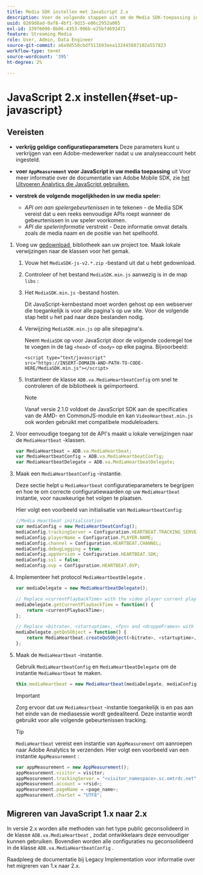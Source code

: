 ```yaml
---
title: Media SDK instellen met JavaScript 2.x
description: Voer de volgende stappen uit om de Media SDK-toepassing in te stellen op JavaScript 2.x.
uuid: 0269d8ad-0af8-4bf1-9d15-e06c2952a005
exl-id: 33976096-8b86-4353-906b-e25bf4693471
feature: Streaming Media
role: User, Admin, Data Engineer
source-git-commit: a6a9d550cbdf511b93eea132445607102a557823
workflow-type: tm+mt
source-wordcount: '395'
ht-degree: 2%

---
```


# JavaScript 2.x instellen{#set-up-javascript}

## Vereisten

* **verkrijg geldige configuratieparameters**
Deze parameters kunt u verkrijgen van een Adobe-medewerker nadat u uw analyseaccount hebt ingesteld.
* **voer `AppMeasurement` voor JavaScript in uw media toepassing** uit
Voor meer informatie over de documentatie van Adobe Mobile SDK, zie [&#x200B; het Uitvoeren Analytics die JavaScript gebruiken.](https://experienceleague.adobe.com/docs/analytics/implementation/js/overview.html?lang=nl-NL)

* **verstrek de volgende mogelijkheden in uw media speler:**

   * *API om aan spelergebeurtenissen* in te tekenen - de Media SDK vereist dat u een reeks eenvoudige APIs roept wanneer de gebeurtenissen in uw speler voorkomen.
   * *API die spelerinformatie* verstrekt - Deze informatie omvat details zoals de media naam en de positie van het spelhoofd.

1. Voeg uw [&#x200B; gedownload &#x200B;](/help/getting-started/download-sdks.md) bibliotheek aan uw project toe. Maak lokale verwijzingen naar de klassen voor het gemak.

   1. Vouw het `MediaSDK-js-v2.*.zip` -bestand uit dat u hebt gedownload.
   1. Controleer of het bestand `MediaSDK.min.js` aanwezig is in de map `libs` :

   1. Het `MediaSDK.min.js` -bestand hosten.

      Dit JavaScript-kernbestand moet worden gehost op een webserver die toegankelijk is voor alle pagina&#39;s op uw site. Voor de volgende stap hebt u het pad naar deze bestanden nodig.

   1. Verwijzing `MediaSDK.min.js` op alle sitepagina&#39;s.

      Neem `MediaSDK` op voor JavaScript door de volgende coderegel toe te voegen in de tag `<head>` of `<body>` op elke pagina. Bijvoorbeeld:

      ```
      <script type="text/javascript"
      src="https://INSERT-DOMAIN-AND-PATH-TO-CODE-HERE/MediaSDK.min.js"></script>
      ```

   1. Instantieer de klasse `ADB.va.MediaHeartbeatConfig` om snel te controleren of de bibliotheek is geïmporteerd.

      >[!NOTE]
      >
      >Vanaf versie 2.1.0 voldoet de JavaScript SDK aan de specificaties van de AMD- en CommonJS-module en kan `VideoHeartbeat.min.js` ook worden gebruikt met compatibele moduleloaders.

1. Voor eenvoudige toegang tot de API&#39;s maakt u lokale verwijzingen naar de `MediaHeartbeat` -klassen.

   ```js
   var MediaHeartbeat = ADB.va.MediaHeartbeat;
   var MediaHeartbeatConfig = ADB.va.MediaHeartbeatConfig;
   var MediaHeartbeatDelegate = ADB.va.MediaHeartbeatDelegate;
   ```

1. Maak een `MediaHeartbeatConfig` -instantie.

   Deze sectie helpt u `MediaHeartbeat` configuratieparameters te begrijpen en hoe te om correcte configuratiewaarden op uw `MediaHeartbeat` instantie, voor nauwkeurige het volgen te plaatsen.

   Hier volgt een voorbeeld van initialisatie van `MediaHeartbeatConfig`:

   ```js
   //Media Heartbeat initialization
   var mediaConfig = new MediaHeartbeatConfig();
   mediaConfig.trackingServer = Configuration.HEARTBEAT.TRACKING_SERVER;
   mediaConfig.playerName = Configuration.PLAYER.NAME;
   mediaConfig.channel = Configuration.HEARTBEAT.CHANNEL;
   mediaConfig.debugLogging = true;
   mediaConfig.appVersion = Configuration.HEARTBEAT.SDK;
   mediaConfig.ssl = false;
   mediaConfig.ovp = Configuration.HEARTBEAT.OVP;
   ```

1. Implementeer het protocol `MediaHeartbeatDelegate` .

   ```js
   var mediaDelegate = new MediaHeartbeatDelegate();
   
   // Replace <currentPlaybackTime> with the video player current playback time
   mediaDelegate.getCurrentPlaybackTime = function() {
       return <currentPlaybackTime>;
   };
   
   // Replace <bitrate>, <startuptime>, <fps> and <droppeFrames> with the current playback QoS values.  
   mediaDelegate.getQoSObject = function() {
       return MediaHeartbeat.createQoSObject(<bitrate>, <startuptime>, <fps>, <droppedFrames>);
   };
   ```

1. Maak de `MediaHeartbeat` -instantie.

   Gebruik `MediaHeartbeatConfig` en `MediaHeartbeatDelegate` om de instantie `MediaHeartbeat` te maken.

   ```js
   this.mediaHeartbeat = new MediaHeartbeat(mediaDelegate, mediaConfig, appMeasurement);
   ```

   >[!IMPORTANT]
   >
   >Zorg ervoor dat uw `MediaHeartbeat` -instantie toegankelijk is en pas aan het einde van de mediasessie wordt gedealiteerd. Deze instantie wordt gebruikt voor alle volgende gebeurtenissen tracking.

   >[!TIP]
   >
   >`MediaHeartbeat` vereist een instantie van `AppMeasurement` om aanroepen naar Adobe Analytics te verzenden. Hier volgt een voorbeeld van een instantie `AppMeasurement` :

   ```js
   var appMeasurement = new AppMeasurement();
   appMeasurement.visitor = visitor;
   appMeasurement.trackingServer = "<visitor_namespace>.sc.omtrdc.net";
   appMeasurement.account = <rsid>;
   appMeasurement.pageName = <page_name>;
   appMeasurement.charSet = "UTF­8";
   ```

## Migreren van JavaScript 1.x naar 2.x

In versie 2.x worden alle methoden van het type public geconsolideerd in de klasse `ADB.va.MediaHeartbeat` , zodat ontwikkelaars deze eenvoudiger kunnen gebruiken. Bovendien worden alle configuraties nu geconsolideerd in de klasse `ADB.va.MediaHeartbeatConfig` .

Raadpleeg de documentatie bij Legacy Implementation voor informatie over het migreren van 1.x naar 2.x.
